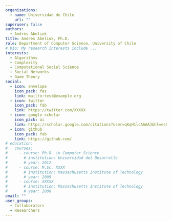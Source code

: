```yaml
---
organizations:
  - name: Universidad de Chile
    url: ""
superuser: false
authors:
  - Andrés Abeliuk
title: Andrés Abeliuk, Ph.D.
role: Department of Computer Science, University of Chile
# bio: My research interests include ...
interests:
  - Algorithms
  - Complexity 
  - Computational Social Science
  - Social Networks
  - Game Theory
social:
  - icon: envelope
    icon_pack: fas
    link: mailto:test@example.org
  - icon: twitter
    icon_pack: fab
    link: https://twitter.com/XXXXX
  - icon: google-scholar
    icon_pack: ai
    link: https://scholar.google.com/citations?user=qKqH1lcAAAAJ&hl=es&oi=ao
  - icon: github
    icon_pack: fab
    link: https://github.com/
# education:
#   courses:
#     - course: Ph.D. in Computer Science
#       # institution: Universidad del Desarrollo
#       # year: 2012
#     - course: M.Sc. XXXX
#       # institution: Massachusetts Institute of Technology
#       # year: 2009
#     - course: XXXXX
#       # institution: Massachusetts Institute of Technology
#       # year: 2008
email: ""
user_groups:
  - Collaborators
  - Researchers
---
```

